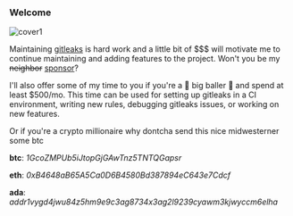 ### Welcome

![cover1](https://user-images.githubusercontent.com/15034943/144261457-84e35a54-5292-4d09-98f5-74855bdb9c3a.jpg)

Maintaining [gitleaks](https://github.com/zricethezav/gitleaks) is hard work and a little bit of $$$ will motivate me to continue maintaining and adding features to the project. Won't you be my ~~neighbor~~ [sponsor](https://github.com/sponsors/zricethezav)?

I'll also offer some of my time to you if you're a 💸 big baller 💸  and spend at least $500/mo. This time can be used for setting up gitleaks in a CI environment, writing new rules, debugging gitleaks issues, or working on new features. 

Or if you're a crypto millionaire why dontcha send this nice midwesterner some btc

**btc**: _1GcoZMPUb5iJtopGjGAwTnz5TNTQGapsr_

**eth**: _0xB4648aB65A5Ca0D6B4580Bd387894eC643e7Cdcf_

**ada**: _addr1vygd4jwu84z5hm9e9c3ag8734x3ag2l9239cyawm3kjwyccm6elha_ 
